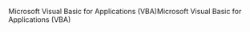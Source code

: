 <span data-ttu-id="34cf6-101">Microsoft Visual Basic for Applications (VBA)</span><span class="sxs-lookup"><span data-stu-id="34cf6-101">Microsoft Visual Basic for Applications (VBA)</span></span>
